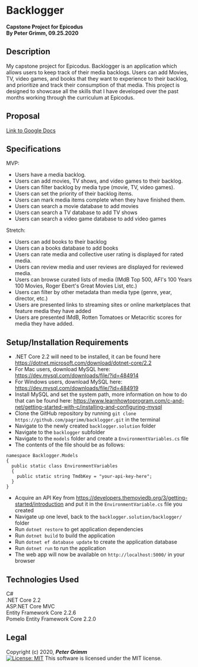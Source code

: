 # Backlogger
**Capstone Project for Epicodus**  
**By Peter Grimm, 09.25.2020**

## Description
My capstone project for Epicodus. Backlogger is an application which allows users to keep track of their media backlogs. Users can add Movies, TV, video games, and books that they want to experience to their backlog, and prioritize and track their consumption of that media. This project is designed to showcase all the skills that I have developed over the past months working through the curriculum at Epicodus.

## Proposal
[Link to Google Docs](https://docs.google.com/document/d/1j4uo0RTB4lhVTSfvAXzxQLoCHt1r51ZOQs1LgPb1dUg/edit?usp=sharing)

## Specifications
MVP:  
* Users have a media backlog.
* Users can add movies, TV shows, and video games to their backlog.
* Users can filter backlog by media type (movie, TV, video games).
* Users can set the priority of their backlog items.
* Users can mark media items complete when they have finished them.
* Users can search a movie database to add movies
* Users can search a TV database to add TV shows
* Users can search a video game database to add video games

Stretch:
* Users can add books to their backlog
* Users can a books database to add books
* Users can rate media and collective user rating is displayed for rated media.
* Users can review media and user reviews are displayed for reviewed media.    
* Users can browse curated lists of media (IMdB Top 500, AFI's 100 Years 100 Movies, Roger Ebert's Great Movies List, etc.)
* Users can filter by other metadata than media type (genre, year, director, etc.)
* Users are presented links to streaming sites or online marketplaces that feature media they have added
* Users are presented IMdB, Rotten Tomatoes or Metacritic scores for media they have added.

## Setup/Installation Requirements
* .NET Core 2.2 will need to be installed, it can be found here https://dotnet.microsoft.com/download/dotnet-core/2.2
* For Mac users, download MySQL here: https://dev.mysql.com/downloads/file/?id=484914
* For Windows users, download MySQL here: https://dev.mysql.com/downloads/file/?id=484919
* Install MySQL and set the system path, more information on how to do that can be found here: https://www.learnhowtoprogram.com/c-and-net/getting-started-with-c/installing-and-configuring-mysql
* Clone the GitHub repository by running `git clone https://github.com/pagrimm/backlogger.git` in the terminal
* Navigate to the newly created `backlogger.solution` folder
* Navigate to the `backlogger` subfolder
* Navigate to the `models` folder and create a `EnvironmentVariables.cs` file
* The contents of the file should be as follows:
```
namespace Backlogger.Models
{
  public static class EnvironmentVariables
  {
    public static string TmdbKey = "your-api-key-here";
  }
}
```
* Acquire an API Key from https://developers.themoviedb.org/3/getting-started/introduction and put it in the `EnvironmentVariable.cs` file you created
* Navigate up one level, back to the `backlogger.solution/backlogger/` folder
* Run `dotnet restore` to get application dependencies
* Run `dotnet build` to build the application
* Run `dotnet ef database update` to create the application database
* Run `dotnet run` to run the application
* The web app will now be available on `http://localhost:5000/` in your browser

## Technologies Used
C#  
.NET Core 2.2  
ASP.NET Core MVC  
Entity Framework Core 2.2.6  
Pomelo Entity Framework Core 2.2.0

## Legal

Copyright (c) 2020, **_Peter Grimm_**  
[![License: MIT](https://img.shields.io/badge/License-MIT-yellow.svg)](https://opensource.org/licenses/MIT) This software is licensed under the MIT license.
